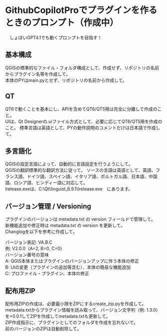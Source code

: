 # GithubCopilotProでプラグインを作るときのプロンプト（作成中）
　しょぼいGPT4.1でも動くプロンプトを目指す！

## 基本構成
QGISの標準的なファイル・フォルダ構成として、作成せず、リポジトリの名前からプラグイン名等を作成して。  
本体のPYはmain.pyとせず、リポジトリの名前から作成して。  

## QT
QT6で動くことを基本にし、APIを含めてQT6/QT5用は完全に分離して作成のこと。  
UIは、Qt Designerの.uiファイル方式として、必要に応じてQT6/QT5用を作成のこと。
標準言語は英語として、PYの動作説明のコメントだけは日本語で作成して。  
  
## 多言語化
QGISの設定言語によって、自動的に言語設定を行うようにして。  
QGISの翻訳標準的な翻訳方法に従って。
ソースの言語は英語として、英語、フランス語、ドイツ語、スペイン語、イタリア語、ポルトガル語、日本語、中国語、ロシア語、ヒンディー語に対応して。  
lrelease.exeは、C:\Qt\linguist_6.9.1\lrelease.exe　にあります。  

## バージョン管理 / Versioning
プラグインのバージョンは metadata.txt の version フィールドで管理して。  
新機能追加や修正時は metadata.txt の version を更新して。  
Changlogを以下を参考に作成して。  

バージョン表記: VA.B.C  
例: V2.0.0（A=2, B=0, C=0）  
バージョン番号の意味  
A: QGIS本体またはプラグインのバージョンアップに伴う本体の修正  
B: UIの変更（プラグインの追加等含む）、本体の簡易な機能追加  
C: プロファイル・プラグイン、本体の修正  

## 配布用ZIP
配布用ZIPの作成は、必要最小限をZIPにするcreate_zip.pyを作成して。  
metadata.txtからプラグイン情報を読み取って、バージョン文字列（例: 1.3.0）を+0.0.1してZIPを作成してmetadata.txtも更新して。  
ZIP作成指示に、プラグインとしてのフォルダを作成を忘れないで。  
前のバージョンのZIPは自動削除して。  



